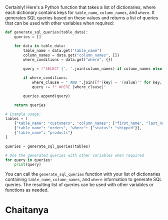 Certainly! Here's a Python function that takes a list of dictionaries, where each dictionary contains keys for `table_name`, `column_names`, and `where`. It generates SQL queries based on these values and returns a list of queries that can be used with other variables when required:

```python
def generate_sql_queries(table_data):
    queries = []

    for data in table_data:
        table_name = data.get("table_name")
        column_names = data.get("column_names", [])
        where_conditions = data.get("where", {})

        query = f"SELECT {', '.join(column_names) if column_names else '*'} FROM {table_name}"

        if where_conditions:
            where_clause = " AND ".join([f"{key} = '{value}'" for key, value in where_conditions.items()])
            query += f" WHERE {where_clause}"

        queries.append(query)

    return queries

# Example usage:
tables = [
    {"table_name": "customers", "column_names": ["first_name", "last_name"], "where": {"age": 25, "city": "New York"}},
    {"table_name": "orders", "where": {"status": "shipped"}},
    {"table_name": "products"}
]

queries = generate_sql_queries(tables)

# Use the generated queries with other variables when required
for query in queries:
    print(query)
```

You can call the `generate_sql_queries` function with your list of dictionaries containing `table_name`, `column_names`, and `where` information to generate SQL queries. The resulting list of queries can be used with other variables or functions as needed.

# Chaitanya
